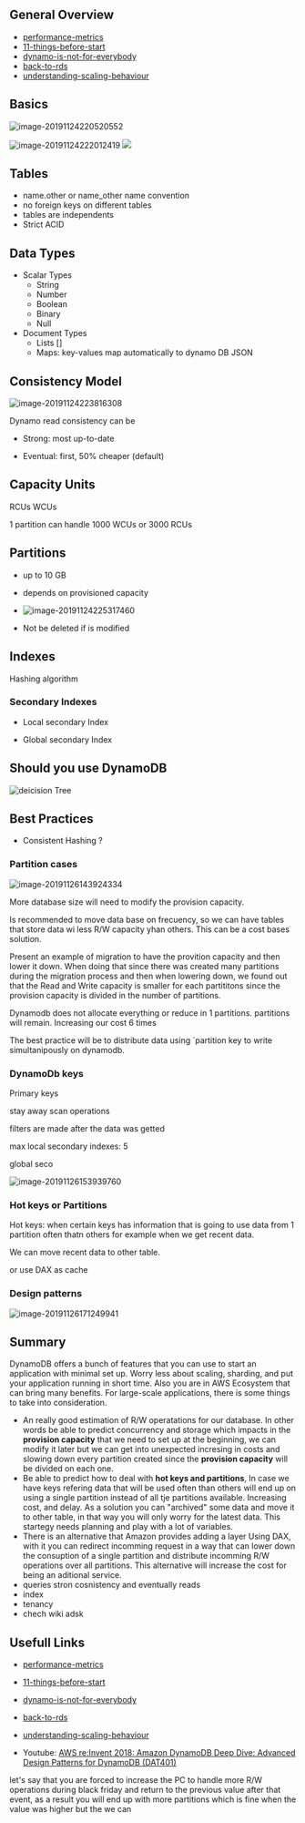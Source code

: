 
## General Overview

- [performance-metrics](https://www.datadoghq.com/blog/top-dynamodb-performance-metrics/)
- [11-things-before-start](https://blog.yugabyte.com/11-things-you-wish-you-knew-before-starting-with-dynamodb/)
- [dynamo-is-not-for-everybody](https://read.acloud.guru/why-amazon-dynamodb-isnt-for-everyone-and-how-to-decide-when-it-s-for-you-aefc52ea9476?gi=d300d4ccd949)
- [back-to-rds](https://blog.codebarrel.io/why-we-switched-from-dynamodb-back-to-rds-before-we-even-released-3c2ee092120c?gi=b30f9bb06d99)
- [understanding-scaling-behaviour](https://theburningmonk.com/2019/03/understanding-the-scaling-behaviour-of-dynamodb-ondemand-tables/)

## Basics

![image-20191124220520552](/assets/images/image-20191124220520552.png)

![image-20191124222012419](/assets/images/image-20191124222012419.png)
![](/assets/images/2021-07-09-23-25-02.png)

## Tables

- name.other or name_other name convention
- no foreign keys on different tables
- tables are independents
- Strict ACID

## Data Types

- Scalar Types
  - String
  - Number
  - Boolean
  - Binary
  - Null
- Document Types
  - Lists []
  - Maps: key-values map automatically to dynamo DB JSON

## Consistency Model

![image-20191124223816308](/assets/images/image-20191124223816308.png)

Dynamo read consistency can be

- Strong: most up-to-date

- Eventual: first, 50% cheaper (default)

## Capacity Units

RCUs WCUs

1 partition can handle 1000 WCUs or 3000 RCUs

## Partitions

- up to 10 GB

- depends on provisioned capacity

- ![image-20191124225317460](/assets/images/image-20191124225317460.png)

- Not be deleted if is modified

## Indexes

Hashing algorithm

### Secondary Indexes

- Local secondary Index

- Global secondary Index

## Should you use DynamoDB

![deicision Tree](/assets/images/decision-tree.png)

## Best Practices

- Consistent Hashing ?

### Partition cases

![image-20191126143924334](/assets/images/image-20191126143924334.png)

More database size will need to modify the provision capacity.

Is recommended to move data base on frecuency, so we can have tables that store data wi less R/W capacity yhan others. This can be a cost bases solution.

Present an example of migration to have the provition capacity and then lower it down.
When doing that since there was created many partitions during the migration process and then when lowering down, we found out that the Read and Write capacity is smaller for each partititons since the provision capacity is divided in the number of partitions.

Dynamodb does not allocate everything or reduce in 1 partitions. partitions will remain. Increasing our cost 6 times

The best practice will be to distribute data using ´partition key to write simultanipously on dynamodb.

### DynamoDb keys

Primary keys

stay away scan operations

filters are made after the data was getted

max local secondary indexes: 5

global seco

![image-20191126153939760](/assets/images/image-20191126153939760.png)

### Hot keys or Partitions

Hot keys: when certain keys has information that is going to use data from 1 partition often thatn others for example when we get recent data.

We can move recent data to other table.

or use DAX as cache

### Design patterns

![image-20191126171249941](/assets/images/image-20191126171249941.png)

## Summary

DynamoDB offers a bunch of features that you can use to start an application with minimal set up. Worry less about scaling, sharding, and put your application running in short time. Also you are in AWS Ecosystem that can bring many benefits. For large-scale applications, there is some things to take into consideration.

- An really good estimation of R/W operatations for our database. In other words be able to predict concurrency and storage which impacts in the **provision capacity** that we need to set up at the beginning, we can modify it later but we can get into unexpected incresing in costs and slowing down every partition created since the **provision capacity** will be divided on each one.
- Be able to predict how to deal with **hot keys and partitions**, In case we have keys refering data that will be used often than others will end up on using a single partition instead of all tje partitions available. Increasing cost, and delay. As a solution you can "archived" some data and move it to other table, in that way you will only worry for the latest data. This startegy needs planning and play with a lot of variables.
- There is an alternative that Amazon provides adding a layer Using DAX, with it you can redirect incomming request in a way that can lower down the consuption of a single partition and distribute incomming R/W operations over all partitions. This alternative will increase the cost for being an aditional service.
- queries stron cosnistency and eventually reads
- index
- tenancy
- chech wiki adsk

## Usefull Links

- [performance-metrics](https://www.datadoghq.com/blog/top-dynamodb-performance-metrics/)
- [11-things-before-start](https://blog.yugabyte.com/11-things-you-wish-you-knew-before-starting-with-dynamodb/)
- [dynamo-is-not-for-everybody](https://read.acloud.guru/why-amazon-dynamodb-isnt-for-everyone-and-how-to-decide-when-it-s-for-you-aefc52ea9476?gi=d300d4ccd949)
- [back-to-rds](https://blog.codebarrel.io/why-we-switched-from-dynamodb-back-to-rds-before-we-even-released-3c2ee092120c?gi=b30f9bb06d99)
- [understanding-scaling-behaviour](https://theburningmonk.com/2019/03/understanding-the-scaling-behaviour-of-dynamodb-ondemand-tables/)

- Youtube: [AWS re:Invent 2018: Amazon DynamoDB Deep Dive: Advanced Design Patterns for DynamoDB (DAT401)
  ](https://www.youtube.com/watch?v=HaEPXoXVf2k)

let's say that you are forced to increase the PC to handle more R/W operations during black friday and return to the previous value after that event, as a result you will end up with more partitions which is fine when the value was higher but the we can
